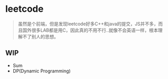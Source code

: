 # leetcode

> 虽然是个前端，但是发现leetcode好多C++和java的提交，JS并不多，而且国外很多LAB都是用C，因此真的不用不行..就像不会英语一样，根本理解不了别人的思想。

## WIP

- Sum
- DP(Dynamic Programming)